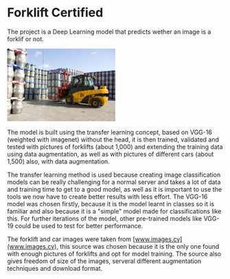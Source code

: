 # Forklift Certified

The project is a Deep Learning model that predicts wether an image is a forklif or not.

<img src="Images/forklift.jpg" alt="drawing" width="50%"/>


The model is built using the transfer learning concept, based on VGG-16 (weighted with imagenet) without the head, it is then trained, validated and tested with pictures of forklifts (about 1,000) and extending the training data using data augmentation, as well as with pictures of different cars (about 1,500) also, with data augmentation.

The transfer learning method is used because creating image classification models can be really challenging for a normal server and takes a lot of data and training time to get to a good model, as well as it is important to use the tools we now have to create better results with less effort. The VGG-16 model was chosen firstly, because it is the model learnt in classes so it is familiar and also because it is a "simple" model made for classifications like this. For further iterations of the model, other pre-trained models like VGG-19 could be used to test for better performance.

The forklift and car images were taken from [www.images.cv](www.images.cv), this source was chosen because it is the only one found with enough pictures of forklifts and opt for model training. The source also gives freedom of size of the images, serveral different augmentation techniques and download format.

